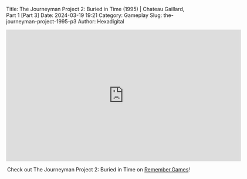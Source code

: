 Title: The Journeyman Project 2: Buried in Time (1995) | Chateau Gaillard, Part 1 [Part 3]
Date: 2024-03-19 19:21
Category: Gameplay
Slug: the-journeyman-project-1995-p3
Author: Hexadigital

<center><iframe src="https://www.youtube.com/embed/LWNQigtq1F4?feature=oembed" allow="accelerometer; autoplay; encrypted-media; gyroscope; picture-in-picture" width="640" height="360" frameborder="0"></iframe>

Check out The Journeyman Project 2: Buried in Time on [Remember.Games](https://remember.games/game/689/the-journeyman-project-2-buried-in-time/)!</center>